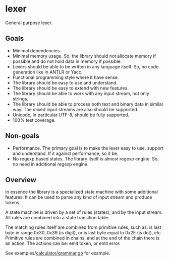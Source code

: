 # lexer

General purpose lexer.

## Goals

* Minimal dependencies.
* Minimal memory usage. So, the library should not allocate memory if possible and do not hold data in memory if possible.
* Lexers should be able to be written in any language itself. So, no code generation like in ANTLR or Yacc.
* Functional programming style where it have sense.
* The library should be easy to use and understand.
* The library should be easy to extend with new features.
* The library should be able to work with any input stream, not only strings.
* The library should be able to process both text and binary data in similar way. The mixed input streams are also should be supported.
* Unicode, in particular UTF-8, should be fully supported.
* 100% test coverage.

## Non-goals

* Performance. The primary goal is to make the lexer easy to use, support and understand. If it against performance, so it be.
* No regexp based states. The library itself is almost regexp engine. So, no need in additional regexp engine.

## Overview

In essence the library is a specialized state machine with some additional features. It can be used to parse any kind of input stream and produce tokens.

A state machine is driven by a set of rules (states), and by the input stream. All rules are combined into a state transition table.

The matching rules itself are combined from primitive rules, such as: is last byte in range 0x30..0x39 (is digit), or is last byte equal to 0x2E (is dot), etc. Primitive rules are combined in chains, and at the end of the chain there is an action. The actions can be: emit token, or emit error.

See examples/[calculator/grammar.go](examples/calculator/grammar.go) for example.

